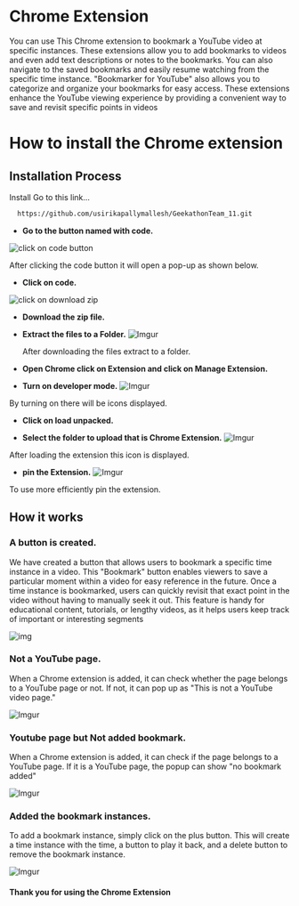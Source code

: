 
# Chrome Extension

You can use This Chrome extension to bookmark a YouTube video at specific instances. These extensions allow you to add bookmarks to videos and even add text descriptions or notes to the bookmarks. You can also navigate to the saved bookmarks and easily resume watching from the specific time instance. "Bookmarker for YouTube" also allows you to categorize and organize your bookmarks for easy access. These extensions enhance the YouTube viewing experience by providing a convenient way to save and revisit specific points in videos

# How to install the Chrome extension

## Installation Process

Install Go to this link...

```bash
  https://github.com/usirikapallymallesh/GeekathonTeam_11.git
```
- **Go to the button named with code.**

![click on code button](https://i.imgur.com/qUwcvdQ.png)

 After clicking the code button it will open a pop-up as shown below.

- **Click on code.**

![click on download zip](https://i.imgur.com/Usb65tR.png)

- **Download the zip file.**

- **Extract the files to a Folder.**
![Imgur](https://i.imgur.com/a48c8HR.png)

  After downloading the files extract to a folder.

- **Open Chrome click on Extension and click on Manage Extension.**

- **Turn on developer mode.**
![Imgur](https://i.imgur.com/VI6ObPy.png)

By turning on there will be icons displayed.
- **Click on load unpacked.**

- **Select the folder to upload that is Chrome Extension.**
![Imgur](https://i.imgur.com/StcWhYS.png)

After loading the extension this icon is displayed.

- **pin the Extension.**
![Imgur](https://i.imgur.com/fM0WuMx.png)

To use more efficiently pin the extension.


## How it works
### A button is created.
We have created a button that allows users to bookmark a specific time instance in a video. This "Bookmark" button enables viewers to save a particular moment within a video for easy reference in the future. Once a time instance is bookmarked, users can quickly revisit that exact point in the video without having to manually seek it out. This feature is handy for educational content, tutorials, or lengthy videos, as it helps users keep track of important or interesting segments

![img](https://i.imgur.com/1dFKfEe.png)


### Not a YouTube page.

When a Chrome extension is added, it can check whether the page belongs to a YouTube page or not. If not, it can pop up as "This is not a YouTube video page."

![Imgur](https://i.imgur.com/T2QQFXB.png)

### Youtube page but Not added bookmark.

When a Chrome extension is added, it can check if the page belongs to a YouTube page. If it is a YouTube page, the popup can show "no bookmark added"

![Imgur](https://i.imgur.com/CCdsGkF.png)

### Added the bookmark instances.
To add a bookmark instance, simply click on the plus button. This will create a time instance with the time, a button to play it back, and a delete button to remove the bookmark instance.

![Imgur](https://i.imgur.com/SpLJ94p.png)

#### Thank you for using the Chrome Extension

